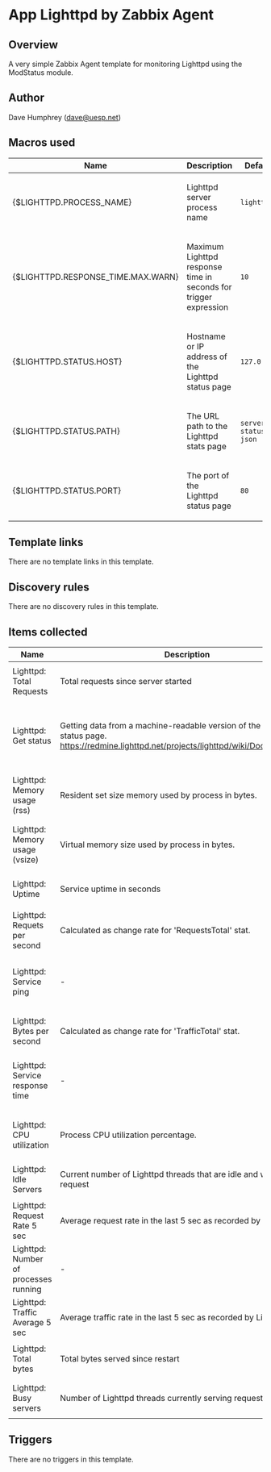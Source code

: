 # App Lighttpd by Zabbix Agent

## Overview

A very simple Zabbix Agent template for monitoring Lighttpd using the ModStatus module.



## Author

Dave Humphrey (dave@uesp.net)

## Macros used

|Name|Description|Default|Type|
|----|-----------|-------|----|
|{$LIGHTTPD.PROCESS_NAME}|<p>Lighttpd server process name</p>|`lighttpd`|Text macro|
|{$LIGHTTPD.RESPONSE_TIME.MAX.WARN}|<p>Maximum Lighttpd response time in seconds for trigger expression</p>|`10`|Text macro|
|{$LIGHTTPD.STATUS.HOST}|<p>Hostname or IP address of the Lighttpd status page</p>|`127.0.0.1`|Text macro|
|{$LIGHTTPD.STATUS.PATH}|<p>The URL path to the Lighttpd stats page</p>|`server-status?json`|Text macro|
|{$LIGHTTPD.STATUS.PORT}|<p>The port of the Lighttpd status page</p>|`80`|Text macro|
## Template links

There are no template links in this template.

## Discovery rules

There are no discovery rules in this template.

## Items collected

|Name|Description|Type|Key and additional info|
|----|-----------|----|----|
|Lighttpd: Total Requests|<p>Total requests since server started</p>|`Dependent item`|lighttpd.requests.total<p>Update: 0</p>|
|Lighttpd: Get status|<p>Getting data from a machine-readable version of the Lighttpd status page. https://redmine.lighttpd.net/projects/lighttpd/wiki/Docs_ModStatus</p>|`Zabbix agent`|web.page.get["{$LIGHTTPD.STATUS.HOST}","{$LIGHTTPD.STATUS.PATH}","{$LIGHTTPD.STATUS.PORT}"]<p>Update: 1m</p>|
|Lighttpd: Memory usage (rss)|<p>Resident set size memory used by process in bytes.</p>|`Zabbix agent`|proc.mem["{$LIGHTTPD.PROCESS_NAME}",,,,rss]<p>Update: 1m</p>|
|Lighttpd: Memory usage (vsize)|<p>Virtual memory size used by process in bytes.</p>|`Zabbix agent`|proc.mem["{$LIGHTTPD.PROCESS_NAME}",,,,vsize]<p>Update: 1m</p>|
|Lighttpd: Uptime|<p>Service uptime in seconds</p>|`Dependent item`|lighttpd.uptime<p>Update: 0</p>|
|Lighttpd: Requets per second|<p>Calculated as change rate for 'RequestsTotal' stat.</p>|`Dependent item`|lighttpd.requests.rate<p>Update: 0</p>|
|Lighttpd: Service ping|<p>-</p>|`Zabbix agent`|net.tcp.service[http,"{$LIGHTTPD.STATUS.HOST}","{$LIGHTTPD.STATUS.PORT}"]<p>Update: 1m</p>|
|Lighttpd: Bytes per second|<p>Calculated as change rate for 'TrafficTotal' stat.</p>|`Dependent item`|lighttpd.bytes.rate<p>Update: 0</p>|
|Lighttpd: Service response time|<p>-</p>|`Zabbix agent`|net.tcp.service.perf[http,"{$LIGHTTPD.STATUS.HOST}","{$LIGHTTPD.STATUS.PORT}"]<p>Update: 1m</p>|
|Lighttpd: CPU utilization|<p>Process CPU utilization percentage.</p>|`Zabbix agent`|proc.cpu.util["{$LIGHTTPD.PROCESS_NAME}"]<p>Update: 1m</p>|
|Lighttpd: Idle Servers|<p>Current number of Lighttpd threads that are idle and waiting for a request</p>|`Dependent item`|lighttpd.servers.idle<p>Update: 0</p>|
|Lighttpd: Request Rate 5 sec|<p>Average request rate in the last 5 sec as recorded by Lighttpd.</p>|`Dependent item`|lighttpd.requests.average5s<p>Update: 0</p>|
|Lighttpd: Number of processes running|<p>-</p>|`Zabbix agent`|proc.num["{$LIGHTTPD.PROCESS_NAME}"]<p>Update: 1m</p>|
|Lighttpd: Traffic Average 5 sec|<p>Average traffic rate in the last 5 sec as recorded by Lighttpd.</p>|`Dependent item`|lighttpd.traffic.average5s<p>Update: 0</p>|
|Lighttpd: Total bytes|<p>Total bytes served since restart</p>|`Dependent item`|lighttpd.bytes<p>Update: 0</p>|
|Lighttpd: Busy servers|<p>Number of Lighttpd threads currently serving requests.</p>|`Dependent item`|lighttpd.servers.busy<p>Update: 0</p>|
## Triggers

There are no triggers in this template.


